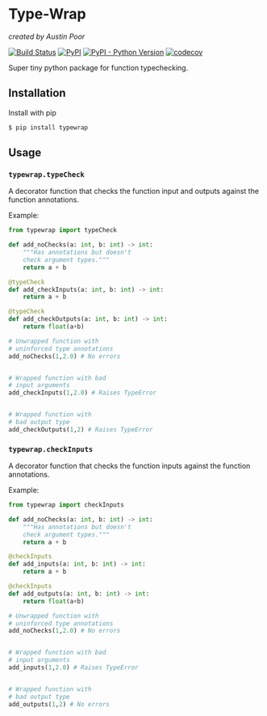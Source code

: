 # Type-Wrap

_created by Austin Poor_

[![Build Status](https://travis-ci.org/a-poor/typewrap.svg?branch=master)](https://travis-ci.org/a-poor/typewrap)
[![PyPI](https://img.shields.io/pypi/v/typewrap)](https://pypi.org/project/typewrap/)
[![PyPI - Python Version](https://img.shields.io/pypi/pyversions/typewrap)](https://pypi.org/project/typewrap/)
[![codecov](https://codecov.io/gh/a-poor/typewrap/branch/master/graph/badge.svg)](https://codecov.io/gh/a-poor/typewrap)



Super tiny python package for function typechecking.


## Installation

Install with pip

```bash
$ pip install typewrap
```

## Usage

### `typewrap.typeCheck`

A decorator function that checks the function input and outputs against the function annotations.

Example:

```python
from typewrap import typeCheck

def add_noChecks(a: int, b: int) -> int:
    """Has annotations but doesn't
    check argument types."""
    return a + b

@typeCheck
def add_checkInputs(a: int, b: int) -> int:
    return a + b

@typeCheck
def add_checkOutputs(a: int, b: int) -> int:
    return float(a+b)

# Unwrapped function with 
# uninforced type annotations
add_noChecks(1,2.0) # No errors


# Wrapped function with bad
# input arguments
add_checkInputs(1,2.0) # Raises TypeError


# Wrapped function with
# bad output type
add_checkOutputs(1,2) # Raises TypeError
```

### `typewrap.checkInputs`

A decorator function that checks the function inputs against the function annotations.

Example:

```python
from typewrap import checkInputs

def add_noChecks(a: int, b: int) -> int:
    """Has annotations but doesn't
    check argument types."""
    return a + b

@checkInputs
def add_inputs(a: int, b: int) -> int:
    return a + b

@checkInputs
def add_outputs(a: int, b: int) -> int:
    return float(a+b)

# Unwrapped function with 
# uninforced type annotations
add_noChecks(1,2.0) # No errors


# Wrapped function with bad
# input arguments
add_inputs(1,2.0) # Raises TypeError


# Wrapped function with
# bad output type
add_outputs(1,2) # No errors
```







